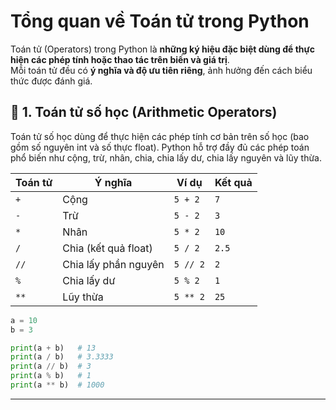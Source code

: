 # **Tổng quan về Toán tử trong Python**

Toán tử (Operators) trong Python là **những ký hiệu đặc biệt dùng để thực hiện các phép tính hoặc thao tác trên biến và giá trị**.  
Mỗi toán tử đều có **ý nghĩa và độ ưu tiên riêng**, ảnh hưởng đến cách biểu thức được đánh giá.

## 🔹 1. Toán tử số học (Arithmetic Operators)

Toán tử số học dùng để thực hiện các phép tính cơ bản trên số học (bao gồm số nguyên int và số thực float).
Python hỗ trợ đầy đủ các phép toán phổ biến như cộng, trừ, nhân, chia, chia lấy dư, chia lấy nguyên và lũy thừa.

| Toán tử | Ý nghĩa | Ví dụ | Kết quả |
|----------|----------|--------|----------|
| `+` | Cộng | `5 + 2` | `7` |
| `-` | Trừ | `5 - 2` | `3` |
| `*` | Nhân | `5 * 2` | `10` |
| `/` | Chia (kết quả float) | `5 / 2` | `2.5` |
| `//` | Chia lấy phần nguyên | `5 // 2` | `2` |
| `%` | Chia lấy dư | `5 % 2` | `1` |
| `**` | Lũy thừa | `5 ** 2` | `25` |

```python
a = 10
b = 3

print(a + b)   # 13
print(a / b)   # 3.3333
print(a // b)  # 3
print(a % b)   # 1
print(a ** b)  # 1000
```
---
